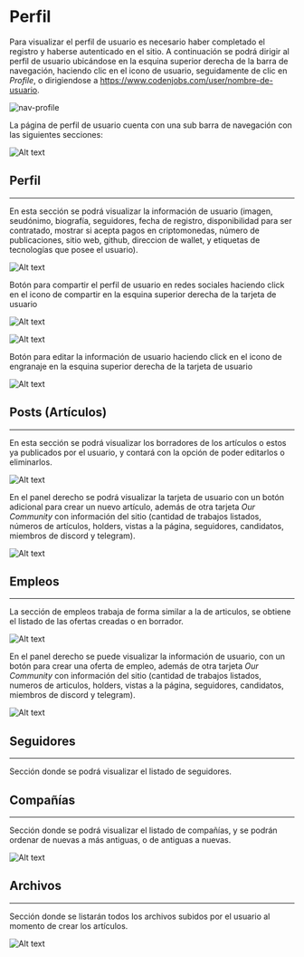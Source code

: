 # Perfil
 
Para visualizar el perfil de usuario es necesario haber completado el registro y haberse autenticado en el sitio. A continuación se podrá dirigir al perfil de usuario ubicándose en la esquina superior derecha de la barra de navegación, haciendo clic en el icono de usuario, seguidamente de clic en *Profile*, o dirigiendose a https://www.codenjobs.com/user/nombre-de-usuario.
 
![nav-profile](https://res.cloudinary.com/codenjobs/image/upload/v1662210927/user/file/mejzmdfqo7bccwik6wxu.png)
 
La página de perfil de usuario cuenta con una sub barra de navegación con las siguientes secciones:
 
![Alt text](https://res.cloudinary.com/codenjobs/image/upload/v1660656038/user/file/fxgsdadbjiwxnihryj2g.png)
 
 
## Perfil
- - -
 
En esta sección se podrá visualizar la información de usuario (imagen, seudónimo, biografía, seguidores, fecha de registro, disponibilidad para ser contratado, mostrar si acepta pagos en criptomonedas, número de publicaciones, sitio web, github, direccion de wallet, y etiquetas de tecnologías que posee el usuario).
 
![Alt text](https://res.cloudinary.com/codenjobs/image/upload/v1660656309/user/file/etasjtsmow6vh5qucjkv.png)
 
Botón para compartir el perfil de usuario en redes sociales haciendo click en el icono de compartir en la esquina superior derecha de la tarjeta de usuario
 
![Alt text](https://res.cloudinary.com/codenjobs/image/upload/v1660656320/user/file/kxsxn1j9rja9vi0ydru7.png)
 
![Alt text](https://res.cloudinary.com/codenjobs/image/upload/v1660656335/user/file/kfp6cyirgfggsrjfzpuw.png)
 
Botón para editar la información de usuario haciendo click en el icono de engranaje en la esquina superior derecha de la tarjeta de usuario
 
![Alt text](https://res.cloudinary.com/codenjobs/image/upload/v1660656349/user/file/iebxfdlwre01vtk0sko2.png)
 
 
## Posts (Artículos)
- - -
 
En esta sección se podrá visualizar los borradores de los artículos o estos ya publicados por el usuario, y contará con la opción de poder editarlos o eliminarlos.
 
![Alt text](https://res.cloudinary.com/codenjobs/image/upload/v1660656409/user/file/eeje2xzpabuia3uqtb3z.png)
 
En el panel derecho se podrá visualizar la tarjeta de usuario con un botón adicional para crear un nuevo artículo, además de otra tarjeta *Our Community* con información del sitio (cantidad de trabajos listados, números de artículos, holders, vistas a la página, seguidores, candidatos, miembros de discord y telegram).
 
![Alt text](https://res.cloudinary.com/codenjobs/image/upload/v1660656361/user/file/smodgyzslekw6aln6j3x.png)
 
 
## Empleos
- - -
 
La sección de empleos trabaja de forma similar a la de articulos, se obtiene el listado de las ofertas creadas o en borrador.
 
![Alt text](https://res.cloudinary.com/codenjobs/image/upload/v1660656440/user/file/irneebzxge9o3yyfbkwo.png)
 
En el panel derecho se puede visualizar la información de usuario, con un botón para crear una oferta de empleo, además de otra tarjeta *Our Community* con información del sitio (cantidad de trabajos listados, numeros de articulos, holders, vistas a la página, seguidores, candidatos, miembros de discord y telegram).
 
![Alt text](https://res.cloudinary.com/codenjobs/image/upload/v1660656361/user/file/smodgyzslekw6aln6j3x.png)
 
## Seguidores
- - -
 
Sección donde se podrá visualizar el listado de seguidores.
 
## Compañías
- - -
 
Sección donde se podrá visualizar el listado de compañías, y se podrán ordenar de nuevas a más antiguas, o de antiguas a nuevas.
 
![Alt text](https://res.cloudinary.com/codenjobs/image/upload/v1660656450/user/file/bqlmxhyc2gihjqqrhprq.png)
 
## Archivos
- - -
 
Sección donde se listarán todos los archivos subidos por el usuario al momento de crear los artículos.
 
![Alt text](https://res.cloudinary.com/codenjobs/image/upload/v1660656459/user/file/emloicz7wfgxupd4v782.png)


